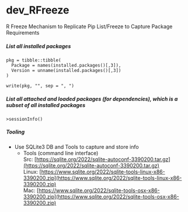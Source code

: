 # dev_RFreeze
R Freeze Mechanism to Replicate Pip List/Freeze to Capture Package Requirements 

##### List all installed packages
```
pkg = tibble::tibble(
  Package = names(installed.packages()[,3]),
  Version = unname(installed.packages()[,3])
)

write(pkg, "", sep = ", ")
```

##### List all attached and loaded packages (for dependencies), which is a subset of all installed packages
```
>sessionInfo()
```

##### Tooling
- Use SQLite3 DB and Tools to capture and store info
  - Tools (command line interface) <br/>
    Src: [https://sqlite.org/2022/sqlite-autoconf-3390200.tar.gz](https://sqlite.org/2022/sqlite-autoconf-3390200.tar.gz) <br/>
    Linux: [https://www.sqlite.org/2022/sqlite-tools-linux-x86-3390200.zip](https://www.sqlite.org/2022/sqlite-tools-linux-x86-3390200.zip) <br/>
    Mac: [https://www.sqlite.org/2022/sqlite-tools-osx-x86-3390200.zip](https://www.sqlite.org/2022/sqlite-tools-osx-x86-3390200.zip) <br/>

